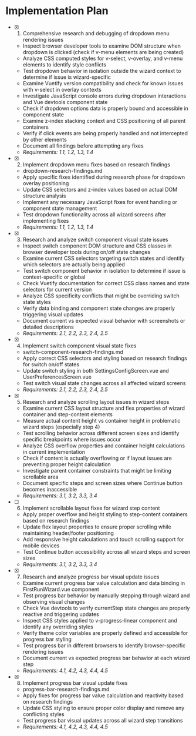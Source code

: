 # Implementation Plan

- [x] 1. Comprehensive research and debugging of dropdown menu rendering issues
  - Inspect browser developer tools to examine DOM structure when dropdown is clicked (check if v-menu elements are being created)
  - Analyze CSS computed styles for v-select, v-overlay, and v-menu elements to identify style conflicts
  - Test dropdown behavior in isolation outside the wizard context to determine if issue is wizard-specific
  - Examine Vuetify version compatibility and check for known issues with v-select in overlay contexts
  - Investigate JavaScript console errors during dropdown interactions and Vue devtools component state
  - Check if dropdown options data is properly bound and accessible in component state
  - Examine z-index stacking context and CSS positioning of all parent containers
  - Verify if click events are being properly handled and not intercepted by other elements
  - Document all findings before attempting any fixes
  - _Requirements: 1.1, 1.2, 1.3, 1.4_

- [x] 2. Implement dropdown menu fixes based on research findings
  - dropdown-research-findings.md
  - Apply specific fixes identified during research phase for dropdown overlay positioning
  - Update CSS selectors and z-index values based on actual DOM structure analysis
  - Implement any necessary JavaScript fixes for event handling or component state management
  - Test dropdown functionality across all wizard screens after implementing fixes
  - _Requirements: 1.1, 1.2, 1.3, 1.4_

- [x] 3. Research and analyze switch component visual state issues
  - Inspect switch component DOM structure and CSS classes in browser developer tools during on/off state changes
  - Examine current CSS selectors targeting switch states and identify which selectors are actually being applied
  - Test switch component behavior in isolation to determine if issue is context-specific or global
  - Check Vuetify documentation for correct CSS class names and state selectors for current version
  - Analyze CSS specificity conflicts that might be overriding switch state styles
  - Verify data binding and component state changes are properly triggering visual updates
  - Document current vs expected visual behavior with screenshots or detailed descriptions
  - _Requirements: 2.1, 2.2, 2.3, 2.4, 2.5_

- [x] 4. Implement switch component visual state fixes
  - switch-component-research-findings.md
  - Apply correct CSS selectors and styling based on research findings for switch on/off states
  - Update switch styling in both SettingsConfigScreen.vue and UserPreferencesScreen.vue
  - Test switch visual state changes across all affected wizard screens
  - _Requirements: 2.1, 2.2, 2.3, 2.4, 2.5_

- [x] 5. Research and analyze scrolling layout issues in wizard steps
  - Examine current CSS layout structure and flex properties of wizard container and step-content elements
  - Measure actual content height vs container height in problematic wizard steps (especially step 4)
  - Test scrolling behavior across different screen sizes and identify specific breakpoints where issues occur
  - Analyze CSS overflow properties and container height calculations in current implementation
  - Check if content is actually overflowing or if layout issues are preventing proper height calculation
  - Investigate parent container constraints that might be limiting scrollable area
  - Document specific steps and screen sizes where Continue button becomes inaccessible
  - _Requirements: 3.1, 3.2, 3.3, 3.4_

- [ ] 6. Implement scrollable layout fixes for wizard step content
  - Apply proper overflow and height styling to step-content containers based on research findings
  - Update flex layout properties to ensure proper scrolling while maintaining header/footer positioning
  - Add responsive height calculations and touch scrolling support for mobile devices
  - Test Continue button accessibility across all wizard steps and screen sizes
  - _Requirements: 3.1, 3.2, 3.3, 3.4_

- [x] 7. Research and analyze progress bar visual update issues
  - Examine current progress bar value calculation and data binding in FirstRunWizard.vue component
  - Test progress bar behavior by manually stepping through wizard and observing visual changes
  - Check Vue devtools to verify currentStep state changes are properly reactive and triggering updates
  - Inspect CSS styles applied to v-progress-linear component and identify any overriding styles
  - Verify theme color variables are properly defined and accessible for progress bar styling
  - Test progress bar in different browsers to identify browser-specific rendering issues
  - Document current vs expected progress bar behavior at each wizard step
  - _Requirements: 4.1, 4.2, 4.3, 4.4, 4.5_

- [x] 8. Implement progress bar visual update fixes
  - progress-bar-research-findings.md
  - Apply fixes for progress bar value calculation and reactivity based on research findings
  - Update CSS styling to ensure proper color display and remove any conflicting styles
  - Test progress bar visual updates across all wizard step transitions
  - _Requirements: 4.1, 4.2, 4.3, 4.4, 4.5_

